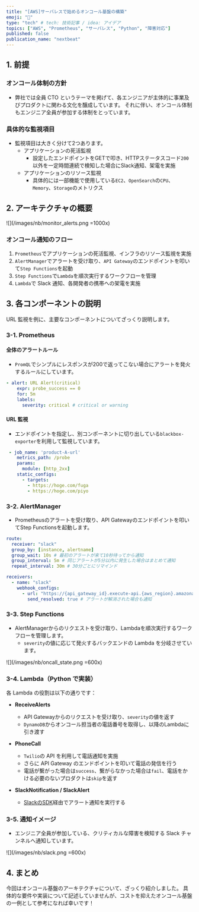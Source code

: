 ```yaml
---
title: "[AWS]サーバレスで始めるオンコール基盤の構築"
emoji: "🦔"
type: "tech" # tech: 技術記事 / idea: アイデア
topics: ["AWS", "Prometheus", "サーバレス", "Python", "障害対応"]
published: false
publication_name: "nextbeat"
---
```


## 1. 前提

### オンコール体制の方針

- 弊社では全員 CTO というテーマを掲げて、各エンジニアが主体的に事業及びプロダクトに関わる文化を醸成しています。
  それに伴い、オンコール体制もエンジニア全員が参加する体制をとっています。

### 具体的な監視項目

- 監視項目は大きく分けて2つあります。
  - アプリケーションの死活監視
    - 設定したエンドポイントをGETで叩き、HTTPステータスコード`200`以外を一定時間連続で検知した場合にSlack通知、架電を実施
  - アプリケーションのリソース監視
    - 具体的には一部機能で使用している`EC2`、`OpenSearch`の`CPU`、`Memory`、`Storage`のメトリクス

## 2. アーキテクチャの概要

![](/images/nb/monitor_alerts.png =1000x)

### オンコール通知のフロー

1. `Prometheus`でアプリケーションの死活監視、インフラのリソース監視を実施
2. `AlertManager`でアラートを受け取り、`API Gateway`のエンドポイントを叩いて`Step Functions`を起動
3. `Step Functions`で`Lambda`を順次実行するワークフローを管理
4. `Lambda`で Slack 通知、各開発者の携帯への架電を実施

## 3. 各コンポーネントの説明

URL 監視を例に、主要なコンポーネントについてざっくり説明します。

### 3-1. Prometheus

#### 全体のアラートルール

- `PromQL`でシンプルにレスポンスが200で返ってこない場合にアラートを発火するルールにしています。

```yaml
- alert: URL Alert(critical)
    expr: probe_success == 0
    for: 5m
    labels:
      severity: critical # critical or warning
```

#### URL 監視

- エンドポイントを指定し、別コンポーネントに切り出している`blackbox-exporter`を利用して監視しています。

```yaml
 - job_name: 'product-A-url'
    metrics_path: /probe
    params:
      module: [http_2xx]
    static_configs:
      - targets:
        - https://hoge.com/fuga
        - https://hoge.com/piyo
```

### 3-2. AlertManager

- Prometheusのアラートを受け取り、API Gatewayのエンドポイントを叩いてStep Functionsを起動します。

```yaml
route:
  receiver: "slack"
  group_by: [instance, alertname]
  group_wait: 10s # 最初のアラートが来て10秒待ってから通知
  group_interval: 5m # 同じアラートが5分以内に発生した場合はまとめて通知
  repeat_interval: 30m # 30分ごとにリマインド

receivers:
  - name: "slack"
    webhook_configs:
      - url: "https://{api_gateway_id}.execute-api.{aws_region}.amazonaws.com/{stage}/alerts"
        send_resolved: true # アラートが解消された場合も通知
```

### 3-3. Step Functions

- AlertManagerからのリクエストを受け取り、Lambdaを順次実行するワークフローを管理します。
  - `severity`の値に応じて発火するバックエンドの Lambda を分岐させています。

![](/images/nb/oncall_state.png =600x)

### 3-4. Lambda（Python で実装）

各 Lambda の役割は以下の通りです：

- **ReceiveAlerts**
  - API Gatewayからのリクエストを受け取り、`severity`の値を返す
  - `DynamoDB`からオンコール担当者の電話番号を取得し、以降のLambdaに引き渡す
- **PhoneCall**

  - `Twilio`の API を利用して電話通知を実施
  - さらに API Gateway のエンドポイントを叩いて電話の発信を行う
  - 電話が繋がった場合は`success`、繋がらなかった場合は`fail`、電話をかける必要のないプロダクトは`skip`を返す

- **SlackNotification / SlackAlert**
  - [SlackのSDK](https://docs.slack.dev/tools/python-slack-sdk/)経由でアラート通知を実行する

### 3-5. 通知イメージ

- エンジニア全員が参加している、クリティカルな障害を検知する Slack チャンネルへ通知しています。

![](/images/nb/slack.png =600x)

## 4. まとめ

今回はオンコール基盤のアーキテクチャについて、ざっくり紹介しました。
具体的な要件や実装について記述していませんが、コストを抑えたオンコール基盤の一例として参考になれば幸いです！
